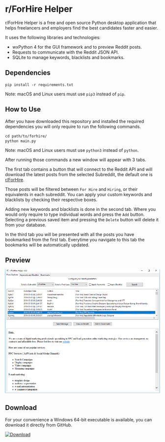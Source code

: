 # r/ForHire Helper

r/ForHire Helper is a free and open source Python desktop application that helps freelancers and employers find the best candidates faster and easier.


It uses the following libraries and technologies:

* wxPython 4 for the GUI framework and to preview Reddit posts.
* Requests to communicate with the Reddit JSON API.
* SQLite to manage keywords, blacklists and bookmarks.

## Dependencies

```
pip install -r requirements.txt
```

Note: macOS and Linux users must use `pip3` instead of `pip`.

## How to Use

After you have downloaded this repository and installed the required dependencies you will only require to run the following commands.

```
cd path/to/forhire/
python main.py
```

Note: macOS and Linux users must use `python3` instead of `python`.

After running those commands a new window will appear with 3 tabs.

The first tab contains a button that will connect to the Reddit API and will download the latest posts from the selected Subreddit, the default one is [r/ForHire](https://www.reddit.com/r/forhire).

Those posts will be filtered between `For Hire` and  `Hiring`, or their equivalents in each subreddit. You can apply your custom keywords and blacklists by checking their respective boxes.

Adding new keywords and blacklists is done in the second tab. Where you would only require to type individual words and press the `Add` button. Selecting a previous saved item and pressing the `Delete` button will delete it from your database.

In the third tab you will be presented with all the posts you have bookmarked from the first tab. Everytime you navigate to this tab the bookmarks will be automatically updated.

## Preview

![Main View](screenshots/1.png)

## Download

For your convenience a Windows 64-bit executable is available, you can download it directly from GitHub.

[![Download](https://i.imgur.com/QEtsNHg.png)](https://github.com/PhantomInsights/forhirehelper/releases/download/v0.3/forhire.exe)